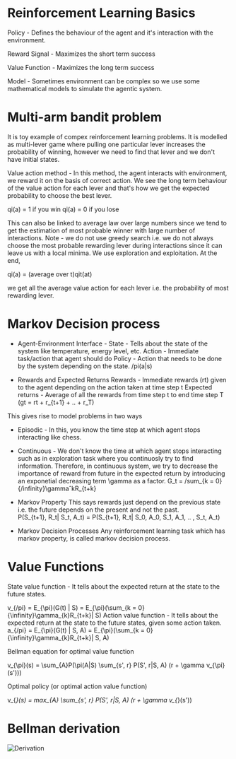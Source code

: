 # Reinforcement Learning Basics

Policy - Defines the behaviour of the agent and it's interaction with the environment. 

Reward Signal - Maximizes the short term success 

Value Function - Maximizes the long term success

Model - Sometimes environment can be complex so we use some mathematical models to simulate the agentic system. 


# Multi-arm bandit problem 

It is toy example of compex reinforcement learning problems. It is modelled as multi-lever game where pulling one particular lever increases the probability of winning, however we need to find that lever and we don't have initial states. 

Value action method - In this method, the agent interacts with environment, we reward it on the basis of correct action. We see the long term behaviour of the value action for each lever and that's how we get the expected probability to choose the best lever. 

qi(a) = 1 if you win
qi(a) = 0 if you lose

This can also be linked to average law over large numbers since we tend to get the estimation of most probable winner with large number of interactions. Note - we do not use greedy search i.e. we do not always choose the most probable rewarding lever during interactions since it can leave us with a local minima. 
We use exploration and exploitation. 
At the end, 

qi(a) = (average over t)qit(at)

we get all the average value action for each lever i.e. the probability of most rewarding lever. 


# Markov Decision process

 - Agent-Environment Interface -
 State - Tells about the state of the system like temperature, energy level, etc. 
 Action - Immediate task/action that agent should do 
 Policy - Action that needs to be done by the system depending on the state. /pi(a|s)

- Rewards and Expected Returns
Rewards - Immediate rewards (rt) given to the agent depending on the action  taken at time step t
Expected returns - Average of all the rewards from time step t to end time step T (gt = rt + r_{t+1} + .. + r_T)

This gives rise to model problems in two ways 

- Episodic - In this, you know the time step at which agent stops interacting  like chess. 
- Continuous - We don't know the time at which agent stops interacting such as in exploration task where you continuosly try to find information. Therefore, in continuous system, we try to decrease the importance of reward from future in the expected return by introducing an exponetial decreasing term \gamma as a factor. 
G_t = /sum_{k = 0}{/infinity}\gammaˆkR_{t+k}


- Markov Property
This says rewards just depend on the previous state i.e. the future depends on the present and not the past.  
P(S_{t+1}, R_t| S_t, A_t) =  P(S_{t+1}, R_t| S_0, A_0, S_1, A_1, .. , S_t, A_t)

- Markov Decision Processes
Any reinforcement learning task which has markov property, is called markov decision process. 


# Value Functions

State value function - It tells about the expected return at the state to the future states. 

v_{/pi} = E_{\pi}(G(t) | S) = E_{\pi}(\sum_{k = 0}{\infinity}\gamma_{k}R_{t+k}| S)
Action value function - It tells about the expected return at the state to the future states, given some action taken. 
a_{/pi} = E_{\pi}(G(t) | S, A) = E_{\pi}(\sum_{k = 0}{\infinity}\gamma_{k}R_{t+k}| S, A)


Bellman equation for optimal value function 

v_{\pi}(s) = \sum_{A}P(\pi(A|S) \sum_{s', r} P(S', r|S, A) (r + \gamma v_{\pi}(s')))

Optimal policy (or optimal action value function)

v_{*}(s) = max_{A} \sum_{s', r} P(S', r|S, A) (r + \gamma v_{*}(s'))


# Bellman derivation 

![Derivation](Reasoning-LLMs/Reinforcement_learning/Bellman_derivation.png)